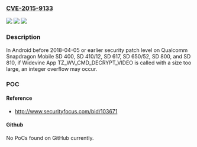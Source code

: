 ### [CVE-2015-9133](https://cve.mitre.org/cgi-bin/cvename.cgi?name=CVE-2015-9133)
![](https://img.shields.io/static/v1?label=Product&message=Snapdragon%20Mobile&color=blue)
![](https://img.shields.io/static/v1?label=Version&message=SD%20400%2C%20SD%20410%2F12%2C%20SD%20617%2C%20SD%20650%2F52%2C%20SD%20800%2C%20SD%20810%20&color=brightgreen)
![](https://img.shields.io/static/v1?label=Vulnerability&message=Integer%20overflow%20vulnerability%20in%20Widevine%20App&color=brightgreen)

### Description

In Android before 2018-04-05 or earlier security patch level on Qualcomm Snapdragon Mobile SD 400, SD 410/12, SD 617, SD 650/52, SD 800, and SD 810, if Widevine App TZ_WV_CMD_DECRYPT_VIDEO is called with a size too large, an integer overflow may occur.

### POC

#### Reference
- http://www.securityfocus.com/bid/103671

#### Github
No PoCs found on GitHub currently.

